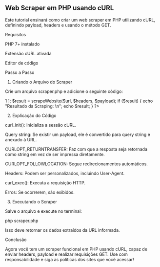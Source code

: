 ## Web Scraper em PHP usando cURL

Este tutorial ensinará como criar um web scraper em PHP utilizando cURL, definindo payload, headers e usando o método GET.

Requisitos

PHP 7+ instalado

Extensão cURL ativada

Editor de código


Passo a Passo

1. Criando o Arquivo do Scraper

Crie um arquivo scraper.php e adicione o seguinte código:

<?php

function scrapeWebsite($url, $headers = [], $payload = []) {
    $ch = curl_init();
    
    // Se houver payload, adicione como query string
    if (!empty($payload)) {
        $url .= '?' . http_build_query($payload);
    }
    
    curl_setopt($ch, CURLOPT_URL, $url);
    curl_setopt($ch, CURLOPT_RETURNTRANSFER, true);
    curl_setopt($ch, CURLOPT_FOLLOWLOCATION, true);
    
    // Definir Headers personalizados
    if (!empty($headers)) {
        curl_setopt($ch, CURLOPT_HTTPHEADER, $headers);
    }
    
    // Executar a requisição
    $response = curl_exec($ch);
    
    // Verificar erros
    if (curl_errno($ch)) {
        echo 'Erro no cURL: ' . curl_error($ch);
        return false;
    }
    
    curl_close($ch);
    
    return $response;
}

// Exemplo de uso
$url = "https://jsonplaceholder.typicode.com/posts";
$headers = [
    "User-Agent: Mozilla/5.0",
    "Accept: application/json"
];
$payload = [
    "userId" => 1
];

$result = scrapeWebsite($url, $headers, $payload);

if ($result) {
    echo "Resultado da Scraping: \n";
    echo $result;
}
?>

2. Explicação do Código

curl_init(): Inicializa a sessão cURL.

Query string: Se existir um payload, ele é convertido para query string e anexado à URL.

CURLOPT_RETURNTRANSFER: Faz com que a resposta seja retornada como string em vez de ser impressa diretamente.

CURLOPT_FOLLOWLOCATION: Segue redirecionamentos automáticos.

Headers: Podem ser personalizados, incluindo User-Agent.

curl_exec(): Executa a requisição HTTP.

Erros: Se ocorrerem, são exibidos.


3. Executando o Scraper

Salve o arquivo e execute no terminal:

php scraper.php

Isso deve retornar os dados extraídos da URL informada.

Conclusão

Agora você tem um scraper funcional em PHP usando cURL, capaz de enviar headers, payload e realizar requisições GET. Use com responsabilidade e siga as políticas dos sites que você acessar!

